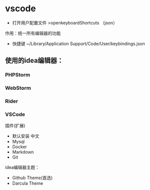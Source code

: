 # vscode 
- 打开用户配置文件 >openkeyboardShortcuts （json）

作用：统一所有编辑器的功能
- 快捷键 ~/Library/Application Support/Code/User/keybindings.json 

## 使用的idea编辑器：
### PHPStorm
### WebStorm
### Rider
### VSCode
插件(扩展)
- 默认安装 中文
- Mysql
- Docker
- Markdown
- Git



idea编辑器主题：
- Github Theme(首选)
- Darcula Theme